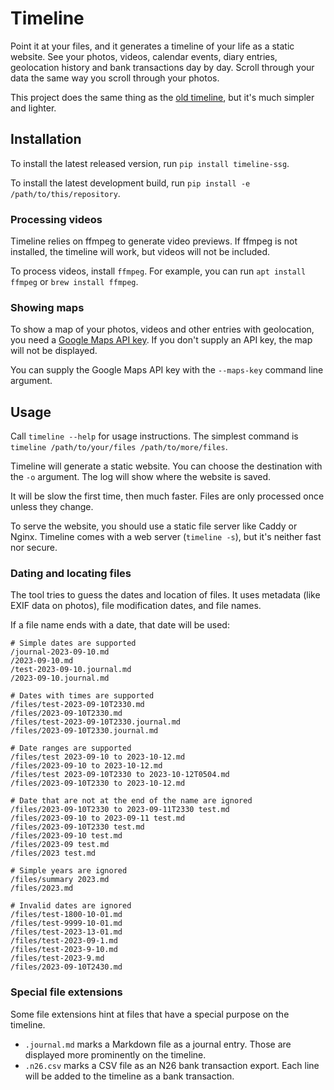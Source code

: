 # Timeline

Point it at your files, and it generates a timeline of your life as a static website. See your photos, videos, calendar events, diary entries, geolocation history and bank transactions day by day. Scroll through your data the same way you scroll through your photos.

This project does the same thing as the [old timeline](https://github.com/nicbou/timeline-old), but it's much simpler and lighter.

## Installation

To install the latest released version, run `pip install timeline-ssg`.

To install the latest development build, run `pip install -e /path/to/this/repository`.

### Processing videos

Timeline relies on ffmpeg to generate video previews. If ffmpeg is not installed, the timeline will work, but videos will not be included.

To process videos, install `ffmpeg`. For example, you can run `apt install ffmpeg` or `brew install ffmpeg`.

### Showing maps

To show a map of your photos, videos and other entries with geolocation, you need a [Google Maps API key](https://developers.google.com/maps/documentation/javascript/get-api-key). If you don't supply an API key, the map will not be displayed.

You can supply the Google Maps API key with the `--maps-key` command line argument.

## Usage

Call `timeline --help` for usage instructions. The simplest command is `timeline /path/to/your/files /path/to/more/files`.

Timeline will generate a static website. You can choose the destination with the `-o` argument. The log will show where the website is saved.

It will be slow the first time, then much faster. Files are only processed once unless they change.

To serve the website, you should use a static file server like Caddy or Nginx. Timeline comes with a web server (`timeline -s`), but it's neither fast nor secure.

### Dating and locating files

The tool tries to guess the dates and location of files. It uses metadata (like EXIF data on photos), file modification dates, and file names.

If a file name ends with a date, that date will be used:

```
# Simple dates are supported
/journal-2023-09-10.md
/2023-09-10.md
/test-2023-09-10.journal.md
/2023-09-10.journal.md

# Dates with times are supported
/files/test-2023-09-10T2330.md
/files/2023-09-10T2330.md
/files/test-2023-09-10T2330.journal.md
/files/2023-09-10T2330.journal.md

# Date ranges are supported
/files/test 2023-09-10 to 2023-10-12.md
/files/2023-09-10 to 2023-10-12.md
/files/test 2023-09-10T2330 to 2023-10-12T0504.md
/files/2023-09-10T2330 to 2023-10-12.md

# Date that are not at the end of the name are ignored
/files/2023-09-10T2330 to 2023-09-11T2330 test.md
/files/2023-09-10 to 2023-09-11 test.md
/files/2023-09-10T2330 test.md
/files/2023-09-10 test.md
/files/2023-09 test.md
/files/2023 test.md

# Simple years are ignored
/files/summary 2023.md
/files/2023.md

# Invalid dates are ignored
/files/test-1800-10-01.md
/files/test-9999-10-01.md
/files/test-2023-13-01.md
/files/test-2023-09-1.md
/files/test-2023-9-10.md
/files/test-2023-9.md
/files/2023-09-10T2430.md
```

### Special file extensions

Some file extensions hint at files that have a special purpose on the timeline.

- `.journal.md` marks a Markdown file as a journal entry. Those are displayed more prominently on the timeline.
- `.n26.csv` marks a CSV file as an N26 bank transaction export. Each line will be added to the timeline as a bank transaction.